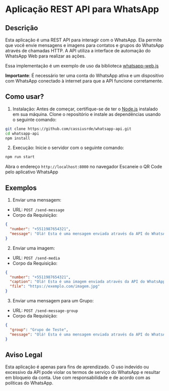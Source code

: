 # Aplicação REST API para WhatsApp

## Descrição

Esta aplicação é uma REST API para interagir com o WhatsApp. Ela permite que você envie mensagens e imagens para contatos e grupos do WhatsApp através de chamadas HTTP. A API utiliza a interface de automação do WhatsApp Web para realizar as ações.

Essa implementação é um exemplo de uso da biblioteca [whatsapp-web.js](https://wwebjs.dev/)

**Importante**: É necessário ter uma conta do WhatsApp ativa e um dispositivo com WhatsApp conectado à internet para que a API funcione corretamente.

## Como usar?

1. Instalação:
Antes de começar, certifique-se de ter o [Node.js](https://nodejs.org) instalado em sua máquina.
Clone o repositório e instale as dependências usando o seguinte comando:

```bash
git clone https://github.com/cassiusrde/whatsapp-api.git
cd whatsapp-api
npm install
```

2. Execução:
Inicie o servidor com o seguinte comando:

```bash
npm run start
```

Abra o endereço `http://localhost:8000` no navegador 
Escaneie o QR Code pelo aplicativo WhatsApp

## Exemplos

1. Enviar uma mensagem:
* URL: `POST /send-message`
* Corpo da Requisição:
```json
{
  "number": "+5511987654321",
  "message": "Olá! Esta é uma mensagem enviada através da API do WhatsApp."
}
```

2. Enviar uma imagem:
* URL: `POST /send-media`
* Corpo da Requisição:
```json
{
  "number": "+5511987654321",
  "caption": "Olá! Esta é uma imagem enviada através da API do WhatsApp.",
  "file": "https://exemplo.com/imagem.jpg"
}
```

3. Enviar uma mensagem para um Grupo:
* URL: `POST /send-message-group`
* Corpo da Requisição:
```json
{
  "group": "Grupo de Teste",
  "message": "Olá! Esta é uma mensagem enviada através da API do WhatsApp."
}
```


##  Aviso Legal
Esta aplicação é apenas para fins de aprendizado. O uso indevido ou excessivo da API pode violar os termos de serviço do WhatsApp e resultar em bloqueio da conta. Use com responsabilidade e de acordo com as políticas do WhatsApp.